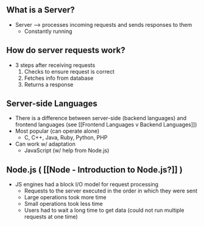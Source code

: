 ## What is a Server?
* Server --> processes incoming requests and sends responses to them
	* Constantly running

## How do server requests work?
* 3 steps after receiving requests 
	1) Checks to ensure request is correct
	2) Fetches info from database
	3) Returns a response 

## Server-side Languages
* There is a difference between server-side (backend languages) and frontend languages (see [[Frontend Languages v Backend Languages]])
* Most popular (can operate alone)
	* C, C++, Java, Ruby, Python, PHP
* Can work w/ adaptation
	* JavaScript (w/ help from Node.js)

## Node.js  ( [[Node - Introduction to Node.js?]] )
* JS engines had a block I/O model for request processing
	* Requests to the server executed in the order in which they were sent
	* Large operations took more time
	* Small operations took less time
	* Users had to wait a long time to get data (could not run multiple requests at one time)
